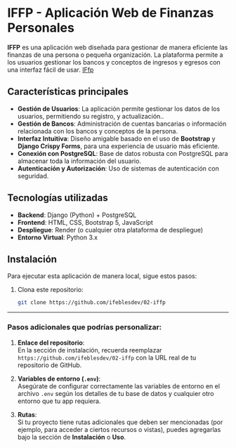 # IFFP - Aplicación Web de Finanzas Personales

**IFFP** es una aplicación web diseñada para gestionar de manera eficiente las finanzas de una persona o pequeña organización. La plataforma permite a los usuarios gestionar los bancos y conceptos de ingresos y egresos con una interfaz fácil de usar.
[IFfp](https://iffp.onrender.com/ "Visita IF Finanzas Personales")


## Características principales

- **Gestión de Usuarios**: La aplicación permite gestionar los datos de los usuarios, permitiendo su registro, y actualización..
- **Gestión de Bancos**: Administración de cuentas bancarias o información relacionada con los bancos y conceptos de la persona.
- **Interfaz Intuitiva**: Diseño amigable basado en el uso de **Bootstrap** y **Django Crispy Forms**, para una experiencia de usuario más eficiente.
- **Conexión con PostgreSQL**: Base de datos robusta con PostgreSQL para almacenar toda la información del usuario.
- **Autenticación y Autorización**: Uso de sistemas de autenticación con seguridad.

## Tecnologías utilizadas

- **Backend**: Django (Python) + PostgreSQL
- **Frontend**: HTML, CSS, Bootstrap 5, JavaScript
- **Despliegue**: Render (o cualquier otra plataforma de despliegue)
- **Entorno Virtual**: Python 3.x

## Instalación

Para ejecutar esta aplicación de manera local, sigue estos pasos:

1. Clona este repositorio:
   ```bash
   git clone https://github.com/ifeblesdev/02-iffp


---

### Pasos adicionales que podrías personalizar:

1. **Enlace del repositorio**:  
   En la sección de instalación, recuerda reemplazar `https://github.com/ifeblesdev/02-iffp` con la URL real de tu repositorio de GitHub.

2. **Variables de entorno (`.env`)**:  
   Asegúrate de configurar correctamente las variables de entorno en el archivo `.env` según los detalles de tu base de datos y cualquier otro entorno que tu app requiera.

3. **Rutas**:  
   Si tu proyecto tiene rutas adicionales que deben ser mencionadas (por ejemplo, para acceder a ciertos recursos o vistas), puedes agregarlas bajo la sección de **Instalación** o **Uso**.



